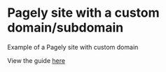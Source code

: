 # Pagely site with a custom domain/subdomain

Example of a Pagely site with custom domain

View the guide [here](https://guides.pagely.site/7c6da14d1b8c4f9ab12f8d14aa7e3e9f)
